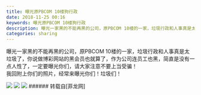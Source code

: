 ```yaml
---
title: 曝光原PBCOM 10楼狗行政
date: 2018-11-25 00:16
keywords: 曝光原PBCOM 10楼狗行政
description: 曝光一家黑的不能再黑的公司，原PBCOM 10楼的一家，垃圾行政和人事真是太垃圾了，你说做博彩网站的黑会员也就算了，作为公司连员工也黑，简直是没有一点人性了，一定要曝光你们，请大家注意不要上当受骗！我回附上你们的照片，经常来曝光你们！垃圾们！
categories: sharing
---
```

<td class="t_f" id="postmessage_2347810">

曝光一家黑的不能再黑的公司，原PBCOM 10楼的一家，垃圾行政和人事真是太垃圾了，你说做博彩网站的黑会员也就算了，作为公司连员工也黑，简直是没有一点人性了，一定要曝光你们，请大家注意不要上当受骗！<br/>
我回附上你们的照片，经常来曝光你们！垃圾们！

<img aid="1005746" data-cf-modified-6aff25f9ab0fb4c845907eff-="" file="data/attachment/forum/201811/25/001531xbybjnyrnziinyn3.jpg.thumb.jpg" id="aimg_1005746" inpost="1" onclick="" onmouseover="" src="http://www.flw.ph/data/attachment/forum/201811/25/001531xbybjnyrnziinyn3.jpg" style="cursor:pointer" zoomfile="data/attachment/forum/201811/25/001531xbybjnyrnziinyn3.jpg"/>



<img aid="1005745" data-cf-modified-6aff25f9ab0fb4c845907eff-="" file="data/attachment/forum/201811/25/001530uh2kv2vrhv9hkxqt.jpg.thumb.jpg" id="aimg_1005745" inpost="1" onclick="" onmouseover="" src="http://www.flw.ph/data/attachment/forum/201811/25/001530uh2kv2vrhv9hkxqt.jpg" style="cursor:pointer" zoomfile="data/attachment/forum/201811/25/001530uh2kv2vrhv9hkxqt.jpg"/>



<img aid="1005744" data-cf-modified-6aff25f9ab0fb4c845907eff-="" file="data/attachment/forum/201811/25/001529hdchao0e33gezocz.jpg.thumb.jpg" id="aimg_1005744" inpost="1" onclick="" onmouseover="" src="http://www.flw.ph/data/attachment/forum/201811/25/001529hdchao0e33gezocz.jpg" style="cursor:pointer" zoomfile="data/attachment/forum/201811/25/001529hdchao0e33gezocz.jpg"/>


</td>
###### 转载自[菲龙网]